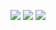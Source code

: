 
<p align="center">
  <img src ="https://github-readme-stats.vercel.app/api?username=amirsarfar&show_icons=true&count_private=true&theme=bear&hide_border=true&hide=issues,contribs&bg_color=00000000">
  <img src ="https://github-readme-stats.vercel.app/api/top-langs/?username=amirsarfar&layout=compact&hide_border=true&theme=bear&bg_color=00000000&langs_count=6">
  <img src ="https://github-readme-streak-stats.herokuapp.com?user=amirsarfar&theme=bear&hide_border=true&background=FFFFFF00">
  <br>
  <br>
</p>

<!-- <p align="center">
  <img align="left" src ="https://github-readme-stats.vercel.app/api/pin/?username=amirsarfar&repo=dyna-base">
  <img align="right" src ="https://github-readme-stats.vercel.app/api/pin/?username=amirsarfar&repo=nuxti">
</p> -->

<!--
**amirsarfar/amirsarfar** is a ✨ _special_ ✨ repository because its `README.md` (this file) appears on your GitHub profile.

Here are some ideas to get you started:

- 🔭 I’m currently working on ...
- 🌱 I’m currently learning ...
- 👯 I’m looking to collaborate on ...
- 🤔 I’m looking for help with ...
- 💬 Ask me about ...
- 📫 How to reach me: ...
- 😄 Pronouns: ...
- ⚡ Fun fact: ...
-->
